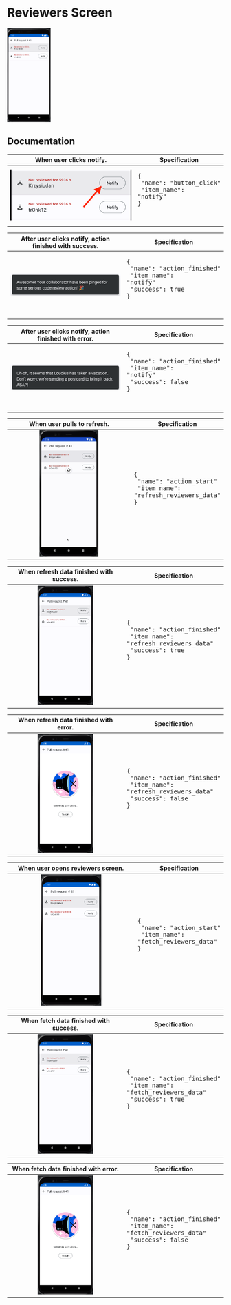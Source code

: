 # Reviewers Screen

<img src="../analytics_imgs/reviewers_screen.png" width=20% height=20%>

## Documentation

|                    When user clicks notify.                    | Specification                                                                    |
|:--------------------------------------------------------------:|----------------------------------------------------------------------------------|
| ![Click notify](../analytics_imgs/when_user_clicks_notify.png) | <pre>{<br />   "name": "button_click"<br />   "item_name": "notify"<br />}<pre/> |

|       After user clicks notify, action finished with success.       | Specification                                                                                               |
|:-------------------------------------------------------------------:|-------------------------------------------------------------------------------------------------------------|
| ![Success after notify](../analytics_imgs/after_notify_success.png) | <pre>{<br />   "name": "action_finished"<br />   "item_name": "notify"<br />   "success": true<br />}<pre/> |

|      After user clicks notify, action finished with error.      | Specification                                                                                                |
|:---------------------------------------------------------------:|--------------------------------------------------------------------------------------------------------------|
| ![Error after notify](../analytics_imgs/after_notify_error.png) | <pre>{<br />   "name": "action_finished"<br />   "item_name": "notify"<br />   "success": false<br />}<pre/> |

|                      When user pulls to refresh.                       | Specification                                                                                    |
|:----------------------------------------------------------------------:|--------------------------------------------------------------------------------------------------|
| <img src="../analytics_imgs/pull_to_refresh.png" width=50% height=50%> | <pre>{<br />   "name": "action_start"<br />   "item_name": "refresh_reviewers_data"<br />}<pre/> |

|                  When refresh data finished with success.                   | Specification                                                                                                               |
|:---------------------------------------------------------------------------:|-----------------------------------------------------------------------------------------------------------------------------|
| <img src="../analytics_imgs/refresh_with_success.png" width=50% height=50%> | <pre>{<br />   "name": "action_finished"<br />   "item_name": "refresh_reviewers_data"<br />   "success": true<br />}<pre/> |

|                  When refresh data finished with error.                   | Specification                                                                                                                |
|:-------------------------------------------------------------------------:|------------------------------------------------------------------------------------------------------------------------------|
| <img src="../analytics_imgs/refresh_with_error.png" width=50% height=50%> | <pre>{<br />   "name": "action_finished"<br />   "item_name": "refresh_reviewers_data"<br />   "success": false<br />}<pre/> |

|                    When user opens reviewers screen.                    | Specification                                                                                  |
|:-----------------------------------------------------------------------:|------------------------------------------------------------------------------------------------|
| <img src="../analytics_imgs/reviewers_screen.png" width=50% height=50%> | <pre>{<br />   "name": "action_start"<br />   "item_name": "fetch_reviewers_data"<br />}<pre/> |

|                  When fetch data finished with success.                   | Specification                                                                                                             |
|:-------------------------------------------------------------------------:|---------------------------------------------------------------------------------------------------------------------------|
| <img src="../analytics_imgs/fetch_with_success.png" width=50% height=50%> | <pre>{<br />   "name": "action_finished"<br />   "item_name": "fetch_reviewers_data"<br />   "success": true<br />}<pre/> |

|                  When fetch data finished with error.                   | Specification                                                                                                              |
|:-----------------------------------------------------------------------:|----------------------------------------------------------------------------------------------------------------------------|
| <img src="../analytics_imgs/fetch_with_error.png" width=50% height=50%> | <pre>{<br />   "name": "action_finished"<br />   "item_name": "fetch_reviewers_data"<br />   "success": false<br />}<pre/> |
